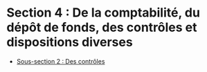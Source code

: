 # Section 4 : De la comptabilité, du dépôt de fonds, des contrôles et dispositions diverses

- [Sous-section 2 : Des contrôles](sous-section-2)
